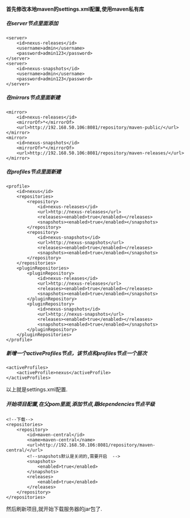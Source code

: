 #### 首先修改本地maven的settings.xml配置,使用maven私有库

##### 在server节点里面添加
    
    <server>   
        <id>nexus-releases</id>    
        <username>admin</username>    
        <password>admin123</password>    
    </server>    
    <server>    
        <id>nexus-snapshots</id>    
        <username>admin</username>    
        <password>admin123</password>    
    </server>

##### 在mirrors节点里面新建

    <mirror>     
        <id>nexus-releases</id>     
        <mirrorOf>*</mirrorOf>     
        <url>http://192.168.50.106:8081/repository/maven-public/</url>     
    </mirror>    
    <mirror>     
        <id>nexus-snapshots</id>     
        <mirrorOf>*</mirrorOf>     
        <url>http://192.168.50.106:8081/repository/maven-releases/</url>     
    </mirror>

##### 在profiles节点里面新建

    <profile>
        <id>nexus</id>
        <repositories>
            <repository>
                <id>nexus-releases</id>
                <url>http://nexus-releases</url>
                <releases><enabled>true</enabled></releases>
                <snapshots><enabled>true</enabled></snapshots>
            </repository>
            <repository>
                <id>nexus-snapshots</id>
                <url>http://nexus-snapshots</url>
                <releases><enabled>true</enabled></releases>
                <snapshots><enabled>true</enabled></snapshots>
            </repository>
        </repositories>
        <pluginRepositories>
            <pluginRepository>
                <id>nexus-releases</id>
                <url>http://nexus-releases</url>
                <releases><enabled>true</enabled></releases>
                <snapshots><enabled>true</enabled></snapshots>
            </pluginRepository>
            <pluginRepository>
                <id>nexus-snapshots</id>
                <url>http://nexus-snapshots</url>
                <releases><enabled>true</enabled></releases>
                <snapshots><enabled>true</enabled></snapshots>
            </pluginRepository>
        </pluginRepositories>
    </profile>

##### 新增一个activeProfiles节点，该节点和profiles节点一个层次

    <activeProfiles>
        <activeProfile>nexus</activeProfile>
    </activeProfiles>
以上就是settings.xml配置.

##### 开始项目配置,在父pom里面,添加节点,跟dependencies节点平级
    
    <!--下载-->
    <repositories>
        <repository>
            <id>maven-central</id>
            <name>maven-central</name>
            <url>http://192.168.50.106:8081/repository/maven-central/</url>
            <!--snapshots默认是关闭的,需要开启  -->
            <snapshots>
                <enabled>true</enabled>
            </snapshots>
            <releases>
                <enabled>true</enabled>
            </releases>
        </repository>
    </repositories>

然后刷新项目,就开始下载服务器的jar包了.


